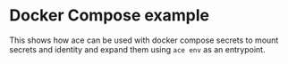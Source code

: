 # Docker Compose example

This shows how ace can be used with docker compose secrets to mount secrets and identity and expand them using `ace env` as an entrypoint.
